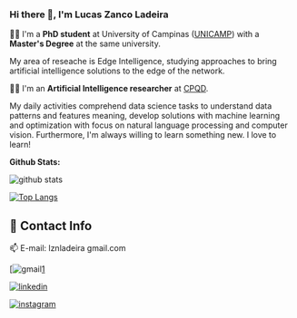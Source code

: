 ### Hi there 👋, I'm Lucas Zanco Ladeira

:man_student: I'm a **PhD student** at University of Campinas ([UNICAMP](https://ic.unicamp.br/)) with a **Master's Degree** at the same university.

My area of reseache is Edge Intelligence, studying approaches to bring artificial intelligence solutions to the edge of the network.





:man_technologist: I'm an **Artificial Intelligence researcher** at [CPQD](https://www.cpqd.com.br/en/).

My daily activities comprehend data science tasks to understand data patterns and features meaning, develop solutions with machine learning and optimization with focus on natural language processing and computer vision. Furthermore, I'm always willing to learn something new. I love to learn!





**Github Stats:**<br/>

![github stats](https://github-readme-stats.vercel.app/api?username=lucaslzl)

[![Top Langs](https://github-readme-stats.vercel.app/api/top-langs/?username=lucaslzl)](https://github.com/anuraghazra/github-readme-stats)





## 💬 Contact Info

📫 E-mail: lznladeira gmail.com

[![gmail](https://cdn4.iconfinder.com/data/icons/social-media-logos-6/512/112-gmail_email_mail-64.png)[1]

[![linkedin](https://cdn2.iconfinder.com/data/icons/social-media-applications/64/social_media_applications_14-linkedin-64.png)][2]

[![instagram](https://cdn2.iconfinder.com/data/icons/social-media-2285/512/1_Instagram_colored_svg_1-64.png)][3]

[1]: mailto:lznladeira@gmail.com?subject=Hello

[2]: https://www.linkedin.com/in/lucas-zanco-ladeira-116271169/

[3]: https://www.instagram.com/lznladeira/
